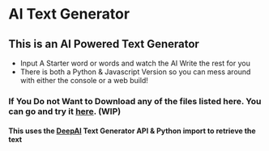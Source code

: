 # AI Text Generator  

## This is an AI Powered Text Generator  
- Input A Starter word or words and watch the AI Write the rest for you  
- There is both a Python & Javascript Version so you can mess around with either the console or a web build!

### If You Do not Want to Download any of the files listed here. You can go and try it [here](https://turtlehelm.github.io/projects/text-gen). (WIP)  

#### This uses the [DeepAI](https://deepai.org/machine-learning-model/text-generator) Text Generator API & Python import to retrieve the text  
